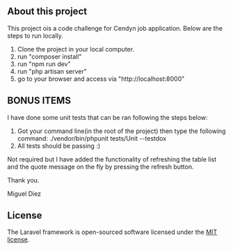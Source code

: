 
## About this project

This project ois a code challenge for Cendyn job application. Below are the steps to run locally.
1. Clone the project in your local computer.
2. run "composer install"
3. run "npm run dev"
4. run "php artisan server"
5. go to your browser and access via "http://localhost:8000"

## BONUS ITEMS
I have done some unit tests that can be ran following the steps below:
1. Got your command line(in the root of the project) then type the following command: ./vendor/bin/phpunit tests/Unit --testdox
2. All tests should be passing :)

Not required but I have added  the functionality of refreshing the table list and the quote message on the fly by pressing  the refresh button.

Thank you.

Miguel Diez


## License

The Laravel framework is open-sourced software licensed under the [MIT license](https://opensource.org/licenses/MIT).
